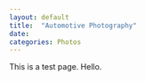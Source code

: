 ```yaml
---
layout: default
title:  "Automotive Photography"
date:   
categories: Photos
---
```

This is a test page. Hello.
